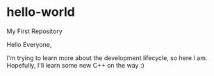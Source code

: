 # hello-world
My First Repository

Hello Everyone,

I'm trying to learn more about the development lifecycle, so here I am.
Hopefully, I'll learn some new C++ on the way :)
